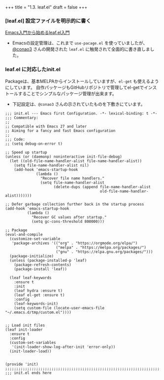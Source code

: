 +++
title = "1.3. leaf.el"
draft = false
+++
### [leaf.el] 設定ファイルを明示的に書く
[Emacs入門から始めるleaf.el入門](https://qiita.com/conao3/items/347d7e472afd0c58fbd7)

* Emacsの設定管理は、これまで `use-pacage.el` を使っていましたが、
[@conao3](https://qiita.com/conao3) さんの開発された `leaf.el` に触発されて全面的に書き直しました。


### leaf.el に対応したinit.el
Packageは、基本MELPAからインストールしていますが、`el-get` も使えるようにしています。
自作パッケージもGitHubリポジトリで管理してel-getでインストールすることでシンプルなパッケージ管理が出来ます。

* 下記設定は、`@conao3` さんの示されていたものを下敷きにています。
```elisp
;;; init.el --- Emacs first Configuration. -*- lexical-binding: t -*-
;;; Commentary:
;;
;; Compatible with Emacs 27 and later
;; Aiming for a fancy and fast Emacs configuration
;;
;;; Code:
;; (setq debug-on-error t)

;; Speed up startup
(unless (or (daemonp) noninteractive init-file-debug)
  (let ((old-file-name-handler-alist file-name-handler-alist))
    (setq file-name-handler-alist nil)
    (add-hook 'emacs-startup-hook
              (lambda ()
                "Recover file name handlers."
                (setq file-name-handler-alist
                      (delete-dups (append file-name-handler-alist
                                           old-file-name-handler-alist)))))))

;; Defer garbage collection further back in the startup process
(add-hook 'emacs-startup-hook
          (lambda ()
            "Recover GC values after startup."
            (setq gc-cons-threshold 800000)))

;; Package
(eval-and-compile
  (customize-set-variable
   'package-archives '(("org" . "https://orgmode.org/elpa/")
					   ("melpa" . "https://melpa.org/packages/")
                       ("gnu" . "https://elpa.gnu.org/packages/")))
  (package-initialize)
  (unless (package-installed-p 'leaf)
	(package-refresh-contents)
	(package-install 'leaf))

  (leaf leaf-keywords
	:ensure t
	:init
	(leaf hydra :ensure t)
	(leaf el-get :ensure t)
	:config
	(leaf-keywords-init)
	(setq custom-file (locate-user-emacs-file "~/.emacs.d/tmp/custom.el"))))


;; Load init files
(leaf init-loader
  :ensure t
  :config
  (custom-set-variables
   '(init-loader-show-log-after-init 'error-only))
  (init-loader-load))


(provide 'init)
;;;;;;;;;;;;;;;;;;;;;;;;;;;;;;;;;;;;;;;;;;;;;;;;;;;;;;;;;;;;;;;;;;;;;;
;;; init.el ends here
```
